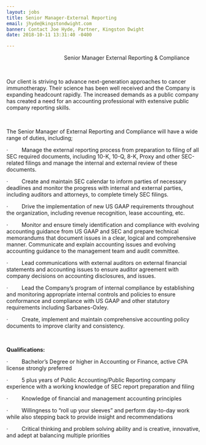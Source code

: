```yaml
---
layout: jobs
title: Senior Manager-External Reporting
email: jhyde@kingstondwight.com
banner: Contact Joe Hyde, Partner, Kingston Dwight
date: 2018-10-11 13:31:40 -0400

---
```

                                      Senior Manager External Reporting & Compliance

 

Our client is striving to advance next-generation approaches to cancer immunotherapy. Their science has been well received and the Company is expanding headcount rapidly. The increased demands as a public company has created a need for an accounting professional with extensive public company reporting skills.

 

The Senior Manager of External Reporting and Compliance will have a wide range of duties, including;

·         Manage the external reporting process from preparation to filing of all SEC required documents, including 10-K, 10-Q, 8-K, Proxy and other SEC-related filings and manage the internal and external review of these documents. 

·         Create and maintain SEC calendar to inform parties of necessary deadlines and monitor the progress with internal and external parties, including auditors and attorneys, to complete timely SEC filings. 

·         Drive the implementation of new US GAAP requirements throughout the organization, including revenue recognition, lease accounting, etc. 

·         Monitor and ensure timely identification and compliance with evolving accounting guidance from US GAAP and SEC and prepare technical memorandums that document issues in a clear, logical and comprehensive manner. Communicate and explain accounting issues and evolving accounting guidance to the management team and audit committee. 

·         Lead communications with external auditors on external financial statements and accounting issues to ensure auditor agreement with company decisions on accounting disclosures, and issues. 

·         Lead the Company’s program of internal compliance by establishing and monitoring appropriate internal controls and policies to ensure conformance and compliance with US GAAP and other statutory requirements including Sarbanes-Oxley. 

·         Create, implement and maintain comprehensive accounting policy documents to improve clarity and consistency. 

 

**Qualifications:**

·         Bachelor’s Degree or higher in Accounting or Finance, active CPA license strongly preferred 

·         5 plus years of Public Accounting/Public Reporting company experience with a working knowledge of SEC report preparation and filing 

·         Knowledge of financial and management accounting principles 

·         Willingness to “roll up your sleeves” and perform day-to-day work while also stepping back to provide insight and recommendations 

·         Critical thinking and problem solving ability and is creative, innovative, and adept at balancing multiple priorities 

 